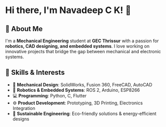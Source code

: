 # Hi there, I'm Navadeep C K! 👋

## 🚀 About Me
I'm a **Mechanical Engineering** student at **GEC Thrissur** with a passion for **robotics, CAD designing, and embedded systems**. I love working on innovative projects that bridge the gap between mechanical and electronic systems.

## 🔧 Skills & Interests
- 🔩 **Mechanical Design**: SolidWorks, Fusion 360, FreeCAD, AutoCAD
- 🤖 **Robotics & Embedded Systems**: ROS 2, Arduino, ESP8266
- 💻 **Programming**: Python, C, Flutter
- ⚙️ **Product Development**: Prototyping, 3D Printing, Electronics Integration
- 🌿 **Sustainable Engineering**: Eco-friendly solutions & energy-efficient designs

<!---
mindmaster17/mindmaster17 is a ✨ special ✨ repository because its `README.md` (this file) appears on your GitHub profile.
You can click the Preview link to take a look at your changes.
--->
